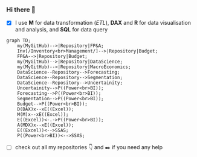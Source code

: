 ### Hi there 👋
-[x] I use **M** for data transformation (_ETL_), **DAX** and **R** for data visualisation and analysis, and **SQL** for data query

```mermaid
graph TD;
    my(MyGitHub)-->|Repository|FP&A;
    Inv[/Inventory<br>Management/]-->|Repository|Budget;
    FP&A-->|Repository|Budget;
    my(MyGitHub)-->|Repository|DataScience;
    my(MyGitHub)-->|Repository|MacroEconomics;
    DataScience--Repository-->Forecasting;
    DataScience--Repository-->Segmentation;
    DataScience--Repository-->Uncertainity;
    Uncertainity-->P((Power<br>BI));
    Forecasting-->P((Power<br>BI));
    Segmentation-->P((Power<br>BI));
    Budget-->P((Power<br>BI));
    D(DAX)x--xE((Excel));
    M(M)x--xE((Excel));
    E((Excel))<-.->P((Power<br>BI));
    A(MDX)x--xE((Excel));
    E((Excel))<-->SSAS;
    P((Power<br>BI))<-->SSAS;
```

- [ ] check out all my repositories :point_down: and :black_nib: if you need any help
